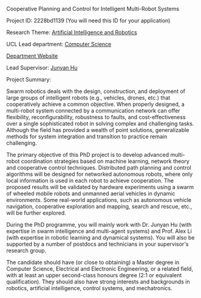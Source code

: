 Cooperative Planning and Control for Intelligent Multi-Robot Systems

Project ID: 2228bd1139
(You will need this ID for your application)

Research Theme: [Artificial Intelligence and Robotics](../themes/artificial-intelligence-and-robotics.md)

UCL Lead department: [Computer Science](../departments/computer-science.md)

[Department Website](https://www.ucl.ac.uk/computer-science)

Lead Supervisor: [Junyan Hu](https://iris.ucl.ac.uk/iris/browse/profile?upi=JHUEX80)

Project Summary:

Swarm robotics deals with the design, construction, and deployment of large groups of intelligent robots (e.g., vehicles, drones, etc.) that cooperatively achieve a common objective. When properly designed, a multi-robot system connected by a communication network can offer flexibility, reconfigurability, robustness to faults, and cost-effectiveness over a single sophisticated robot in solving complex and challenging tasks. Although the field has provided a wealth of point solutions, generalizable methods for system integration and transition to practice remain challenging.
 
 The primary objective of this PhD project is to develop advanced multi-robot coordination strategies based on machine learning, network theory and cooperative control techniques. Distributed path planning and control algorithms will be designed for networked autonomous robots, where only local information is used in each robot to achieve cooperation. The proposed results will be validated by hardware experiments using a swarm of wheeled mobile robots and unmanned aerial vehicles in dynamic environments. Some real-world applications, such as autonomous vehicle navigation, cooperative exploration and mapping, search and rescue, etc., will be further explored.
 
 During the PhD programme, you will mainly work with Dr. Junyan Hu (with expertise in swarm intelligence and multi-agent systems) and Prof. Alex Li (with expertise in robotic learning and dynamical systems). You will also be supported by a number of postdocs and technicians in your supervisor's research group. 
 
 The candidate should have (or close to obtaining) a Master degree in Computer Science, Electrical and Electronic Engineering, or a related field, with at least an upper second-class honours degree (2:1 or equivalent qualification). They should also have strong interests and backgrounds in robotics, artificial intelligence, control systems, and mechatronics.